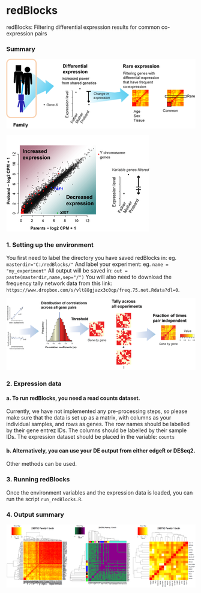 # redBlocks

redBlocks: Filtering differential expression results for common co-expression pairs


### Summary

![summary](https://github.com/sarbal/redBlocks/blob/master/imgs/summary_method.png "Method summary")


![summary](https://github.com/sarbal/redBlocks/blob/master/imgs/summary_DE.png "Method summary")


### 1. Setting up the environment
You first need to label the directory you have saved redBlocks in: eg. ``` masterdir="C:/redBlocks/" ```
And label your experiment: eg. ``` name = "my_experiment" ```
All output will be saved in: ``` out = paste(masterdir,name,sep="/") ```
You will also need to download the frequency tally network data from this link: ``` https://www.dropbox.com/s/vlt88gjazx3c0qp/freq.75.net.Rdata?dl=0 ```.

![summary](https://github.com/sarbal/redBlocks/blob/master/imgs/freq_tally_net.png "Method summary")


### 2. Expression data
#### a. To run redBlocks, you need a read counts dataset.
Currently, we have not implemented any pre-processing steps, so please make sure that the data is
set up as a matrix, with columns as your individual samples, and rows as genes.
The row names should be labelled by their gene entrez IDs.
The columns should be labelled by their sample IDs.
The expression dataset should be placed in the variable: ``` counts ``` 

#### b. Alternatively, you can use your DE output from either edgeR or DESeq2. 
Other methods can be used. 

### 3. Running redBlocks
Once the environment variables and the expression data is loaded, you can run the
script ``` run_redBlocks.R ```. 


### 4. Output summary
![summary](https://github.com/sarbal/redBlocks/blob/master/imgs/summary_output.png "Method summary")

